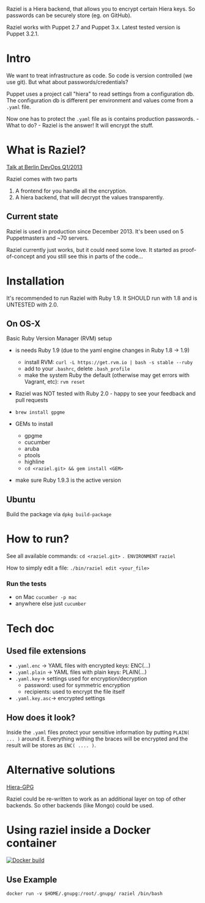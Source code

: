 Raziel is a Hiera backend, that allows you to encrypt certain Hiera
keys. So passwords can be securely store (eg. on GitHub).

Raziel works with Puppet 2.7 and Puppet 3.x. Latest tested version is Puppet 3.2.1.

# Intro

We want to treat infrastructure as code. So code is version controlled
(we use git). But what about passwords/credentials?

Puppet uses a project call "hiera" to read settings from a
configuration db. The configuration db is different per environment
and values come from a `.yaml` file.

Now one has to protect the `.yaml` file as is contains production
passwords. - What to do? - Raziel is the answer! It will encrypt the stuff.

# What is Raziel?

[Talk at Berlin DevOps Q1/2013](https://plus.google.com/115677043219034820589/posts/XyWJqnune8M)

Raziel comes with two parts

1. A frontend for you handle all the encryption.
2. A hiera backend, that will decrypt the values transparently.

## Current state

Raziel is used in production since December 2013. It's been used on 5
Puppetmasters and ~70 servers.

Raziel currently just works, but it could need some love. It started
as proof-of-concept and you still see this in parts of the code...

# Installation

It's recommended to run Raziel with Ruby 1.9. It SHOULD run with 1.8
and is UNTESTED with 2.0.

## On OS-X

Basic Ruby Version Manager (RVM) setup
- is needs Ruby 1.9 (due to the yaml engine changes in Ruby 1.8 -> 1.9)
  - install RVM: `curl -L https://get.rvm.io | bash -s stable --ruby`
  - add to your `.bashrc`, delete `.bash_profile`
  - make the system Ruby the default (otherwise may get errors with Vagrant, etc): `rvm reset`
- Raziel was NOT tested with Ruby 2.0 - happy to see your feedback and pull requests

- `brew install gpgme`
- GEMs to install
  - gpgme
  - cucumber
  - aruba
  - ptools
  - highline
  - `cd <raziel.git> && gem install <GEM>`
- make sure Ruby 1.9.3 is the active version

## Ubuntu

Build the package via `dpkg build-package`

# How to run?

See all available commands:
`cd <raziel.git>`
`. ENVIRONMENT`
`raziel`

How to simply edit a file:
`./bin/raziel edit <your_file>`

### Run the tests

- on Mac ```cucumber -p mac```
- anywhere else just ```cucumber```

# Tech doc

## Used file extensions

- `.yaml.enc` -> YAML files with encrypted keys: ENC(...)
- `.yaml.plain` -> YAML files with plain keys: PLAIN(...)
- `.yaml.key`-> settings used for encryption/decryption
  - password: used for symmetric encryption
  - recipients: used to encrypt the file itself
- `.yaml.key.asc`-> encrypted settings

## How does it look?

Inside the `.yaml` files protect your sensitive information by putting
`PLAIN( ... )` around it. Everything withing the braces will be
encrypted and the result will be stores as `ENC( .... )`.

# Alternative solutions

[Hiera-GPG](https://github.com/crayfishx/hiera-gpg)

Raziel could be re-written to work as an additional layer on top of
other backends. So other backends (like Mongo) could be used.

# Using raziel inside a Docker container

[![Docker build](http://dockeri.co/image/onibox/raziel)](https://registry.hub.docker.com/u/onibox/raziel/)

## Use Example

```
docker run -v $HOME/.gnupg:/root/.gnupg/ raziel /bin/bash
```
